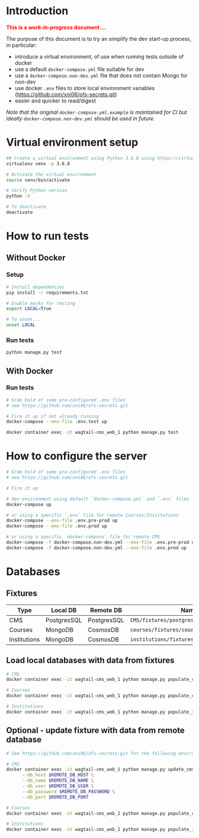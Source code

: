 # Introduction
**<font color="red">This is a _work-in-progress_ document....</font>**

The purpose of this document is to try an simplify the dev start-up process, in particular:
- introduce a virtual environment, of use when running tests outside of docker
- use a default `docker-compose.yml` file suitable for dev
- use a `docker-compose.non-dev.yml` file that does not contain Mongo for non-dev
- use docker `.env` files to store local environment variables (https://github.com/xni06/ofs-secrets.git)
- easier and quicker to read/digest

_Note that the original `docker-compose.yml.example` is maintained for CI but ideally `docker-compose.non-dev.yml` should be used in future._

# Virtual environment setup
```bash
## Create a virtual environment using Python 3.6.8 using https://virtualenv.pypa.io
virtualenv venv -p 3.6.8

# Activate the virtual environment 
source venv/bin/activate

# Verify Python version
python -V

# To deactivate
deactivate
```

# How to run tests
## Without Docker
### Setup
```bash
# Install dependencies
pip install -r requirements.txt

# Enable mocks for testing
export LOCAL=True

# To unset...
unset LOCAL
```

### Run tests
```bash
python manage.py test
```

## With Docker
### Run tests
```bash
# Grab hold of some pre-configured .env files
# see https://github.com/xni06/ofs-secrets.git

# Fire it up if not already running
docker-compose --env-file .env.test up 

docker container exec -it wagtail-cms_web_1 python manage.py test   
```

# How to configure the server
```bash
# Grab hold of some pre-configured .env files
# see https://github.com/xni06/ofs-secrets.git

# Fire it up 

# dev environment using default `docker-compose.yml` and `.env` files
docker-compose up 

# or using a specific `.env` file for remote Courses/Institutions
docker-compose --env-file .env.pre-prod up
docker-compose --env-file .env.prod up

# or using a specific `docker-compose` file for remote CMS
docker-compose -f docker-compose.non-dev.yml --env-file .env.pre-prod up
docker-compose -f docker-compose.non-dev.yml --env-file .env.prod up
```

# Databases
## Fixtures
Type         | Local DB    | Remote DB   | Name                                     
---          | ---         | ---         | ---
CMS          | PostgresSQL | PostgresSQL | `CMS/fixtures/postgres.json` 
Courses      | MongoDB     | CosmosDB    | `courses/fixtures/courses.json` 
Institutions | MongoDB     | CosmosDB    | `institutions/fixtures/institutions.json` 

## Load local databases with data from fixtures
```bash
# CMS
docker container exec -it wagtail-cms_web_1 python manage.py populate_cms

# Courses
docker container exec -it wagtail-cms_web_1 python manage.py populate_courses

# Institutions
docker container exec -it wagtail-cms_web_1 python manage.py populate_institutions
```

## Optional - update fixture with data from remote database
```bash
# See https://github.com/xni06/ofs-secrets.git for the following environment variables 

# CMS
docker container exec -it wagtail-cms_web_1 python manage.py update_cms_fixture \
      --db_host $REMOTE_DB_HOST \
      --db_name $REMOTE_DB_NAME \
      --db_user $REMOTE_DB_USER \
      --db_password $REMOTE_DB_PASSWORD \
      --db_port $REMOTE_DB_PORT

# Courses
docker container exec -it wagtail-cms_web_1 python manage.py populate_courses --update

# Institutions
docker container exec -it wagtail-cms_web_1 python manage.py populate_institutions --update
```
